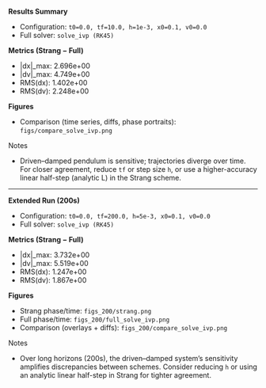 **Results Summary**
- Configuration: `t0=0.0, tf=10.0, h=1e-3, x0=0.1, v0=0.0`
- Full solver: `solve_ivp (RK45)`

**Metrics (Strang − Full)**
- |dx|_max: 2.696e+00
- |dv|_max: 4.749e+00
- RMS(dx): 1.402e+00
- RMS(dv): 2.248e+00

**Figures**
- Comparison (time series, diffs, phase portraits): `figs/compare_solve_ivp.png`

Notes
- Driven–damped pendulum is sensitive; trajectories diverge over time. For closer agreement, reduce `tf` or step size `h`, or use a higher-accuracy linear half-step (analytic L) in the Strang scheme.

---

**Extended Run (200s)**
- Configuration: `t0=0.0, tf=200.0, h=5e-3, x0=0.1, v0=0.0`
- Full solver: `solve_ivp (RK45)`

**Metrics (Strang − Full)**
- |dx|_max: 3.732e+00
- |dv|_max: 5.519e+00
- RMS(dx): 1.247e+00
- RMS(dv): 1.867e+00

**Figures**
- Strang phase/time: `figs_200/strang.png`
- Full phase/time: `figs_200/full_solve_ivp.png`
- Comparison (overlays + diffs): `figs_200/compare_solve_ivp.png`

Notes
- Over long horizons (200s), the driven–damped system’s sensitivity amplifies discrepancies between schemes. Consider reducing `h` or using an analytic linear half-step in Strang for tighter agreement.
